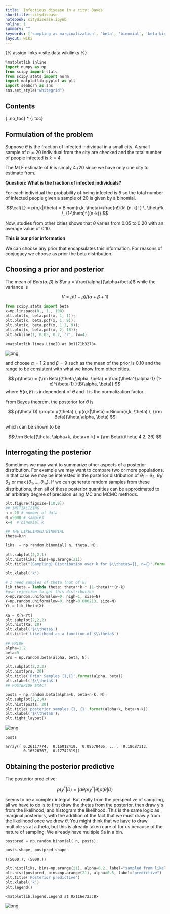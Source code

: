 ```yaml
---
title:  Infectious disease in a city: Bayes
shorttitle: citydisease
notebook: citydisease.ipynb
noline: 1
summary: ""
keywords: ['sampling as marginalization', 'beta', 'binomial', 'beta-binomial', 'bayesian']
layout: wiki
---
```

{% assign links = site.data.wikilinks %}




```python
%matplotlib inline
import numpy as np
from scipy import stats
from scipy.stats import norm
import matplotlib.pyplot as plt
import seaborn as sns
sns.set_style("whitegrid")
```


## Contents
{:.no_toc}
* 
{: toc}

## Formulation of the problem

Suppose $\theta$ is the fraction of infected individual in a small city. 
A small sample of $n=20$ individual from the city are checked and 
the total number of people infected is $k=4$. 

The MLE estimate of $\theta$ is simply 4./20 since we have only  one city to estimate from.

**Question: What is the fraction of infected individuals?**

For each individual the probability of being infected is $\theta$ so the total 
number of infected people given a sample of 20 is given 
by a binomial. 

$$\cal{L} = p(n,k|\theta) = Binom(n,k, \theta)=\frac{n!}{k! (n-k)! } \, \theta^k \, (1-\theta)^{(n-k)} $$

Now, studies from other cities shows that $\theta$ varies from 0.05 to 0.20 with an average value  of 0.10. 

**This is our prior information**

We can choose any prior that encapsulates 
this information. For reasons of conjugacy we 
choose as prior the beta distribution.

## Choosing a prior and posterior

The  mean of $Beta(\alpha, \beta)$ is  $\mu = \frac{\alpha}{\alpha+\beta}$ while the variance is 

$$V=\mu (1- \mu)/(\alpha + \beta + 1)$$



```python
from scipy.stats import beta
x=np.linspace(0., 1., 100)
plt.plot(x, beta.pdf(x, 1, 1));
plt.plot(x, beta.pdf(x, 1, 9));
plt.plot(x, beta.pdf(x, 1.2, 9));
plt.plot(x, beta.pdf(x, 2, 18));
plt.axhline(1, 0.05, 0.2, 'r', lw=4)
```





    <matplotlib.lines.Line2D at 0x1171b3278>




![png](citydisease_files/citydisease_5_1.png)


and choose $\alpha=1.2$ and $\beta=9$
such as the mean of the prior is 0.10 and the range to be consistent with
what we know from other cities.

$$ p(\theta) = {\rm Beta}(\theta,\alpha, \beta) = \frac{\theta^{\alpha-1} (1-x)^{\beta-1} }{B(\alpha, \beta)} $$
where $B(\alpha, \beta)$ is independent of $\theta$ and it is the normalization factor.

From Bayes theorem, the posterior for $\theta$ is 

$$ p(\theta|D) \propto  p(\theta) \, p(n,k|\theta)  =  Binom(n,k, \theta) \,  {\rm Beta}(\theta,\alpha, \beta)  $$

which can be shown to be 

$${\rm Beta}(\theta, \alpha+k, \beta+n-k) =  {\rm Beta}(\theta, 4.2, 26) $$

## Interrogating the posterior

Sometimes we may want to summarize other aspects of a posterior distribution. For example 
we may want to compare two or more populations. In that case we may be interested in the posterior 
distribution of $\theta_1 - \theta_2$, $\theta_1/\theta_2$ or $\max\{\theta_1,\ldots, \theta_m\}$. If we can 
generate random samples from these distributions, then all of these posterior quantities can be 
approximated to an arbitrary degree of precision using MC and MCMC methods. 



```python
plt.figure(figsize=[10,8])
## INITIALIZING
n = 20 # number of data
N =5000 # samples
k=4  # binomial k

## THE LIKELIHOOD:BINOMIAL 
theta=k/n

liks  = np.random.binomial( n, theta, N);

plt.subplot(2,2,1)
plt.hist(liks, bins=np.arange(21))
plt.title("(Sampling) Distribution over k for $\\theta$={}, n={}".format(theta, n))

plt.xlabel('k')

# I need samples of theta (not of k)
lik_theta = lambda theta: theta**k * (1-theta)**(n-k)
#use rejection to get this distribution 
X=np.random.uniform(low=0, high=1, size=N)
Y=np.random.uniform(low=0, high=0.000213, size=N)
Yt = lik_theta(X) 

Xa = X[Y<Yt]
plt.subplot(2,2,2)
plt.hist(Xa, 20)
plt.xlabel('$\\theta$')
plt.title('Likelihood as a function of $\\theta$')

## PRIOR
alpha=1.2
beta=9
prs = np.random.beta(alpha, beta, N);

plt.subplot(2,2,3)
plt.hist(prs, 20)
plt.title('Prior Samples {},{}'.format(alpha, beta))
plt.xlabel('$\\theta$')
## POSTERIOR EXACT

posts = np.random.beta(alpha+k, beta+n-k, N);
plt.subplot(2,2,4) 
plt.hist(posts, 20)
plt.title('posterior samples {}, {}'.format(alpha+k, beta+n-k))
plt.xlabel('$\\theta$');
plt.tight_layout()
```



![png](citydisease_files/citydisease_9_0.png)




```python
posts
```





    array([ 0.26117774,  0.16012419,  0.08578405, ...,  0.18687113,
            0.16526767,  0.17742319])



## Obtaining the posterior predictive

The posterior predictive:

$$p(y^{*} \vert D) = \int d\theta p(y^{*} \vert \theta) p(\theta \vert D)$$

seems to be a complex integral. But really from the perspective of sampling, all we have to do is to first draw the thetas from the posterior, then draw y's from the likelihood, and histogram the likelihood. This is the same logic as marginal posteriors, with the addition of the fact that we must draw  y from the likelihood once we drew $\theta$. You might think that we have to draw multiple $y$s at a theta, but this is already taken care of for us because of the nature of sampling. We already have multiple $\theta$a in a bin.



```python
postpred = np.random.binomial( n, posts);
```




```python
posts.shape, postpred.shape
```





    ((5000,), (5000,))





```python
plt.hist(liks, bins=np.arange(21), alpha=0.2, label="sampled from likelihood")
plt.hist(postpred, bins=np.arange(21), alpha=0.5, label="predictive")
plt.title('Posterior predictive')
plt.xlabel('k')
plt.legend()
```





    <matplotlib.legend.Legend at 0x116e723c8>




![png](citydisease_files/citydisease_14_1.png)

